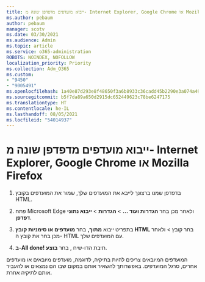 ```yaml
---
title: ייבוא מועדפים מדפדפן שונה מ- Internet Explorer, Google Chrome או Mozilla Firefox
ms.author: pebaum
author: pebaum
manager: scotv
ms.date: 03/30/2021
ms.audience: Admin
ms.topic: article
ms.service: o365-administration
ROBOTS: NOINDEX, NOFOLLOW
localization_priority: Priority
ms.collection: Adm_O365
ms.custom:
- "9450"
- "9005491"
ms.openlocfilehash: 1a40e87d293e8f48650f3a6b8933c36cadd45b2290e3a074a499c964a274d59b
ms.sourcegitcommit: b5f7da89a650d2915dc652449623c78be6247175
ms.translationtype: HT
ms.contentlocale: he-IL
ms.lasthandoff: 08/05/2021
ms.locfileid: "54014937"
---
```

# <a name="import-favorites-from-a-browser-other-than-internet-explorer-google-chrome-or-mozilla-firefox"></a>ייבוא מועדפים מדפדפן שונה מ- Internet Explorer, Google Chrome או Mozilla Firefox

1. בדפדפן שמנו ברצונך לייבא את המועדפים שלך, שמור את המועדפים בקובץ HTML.

1. פתח Microsoft Edge ולאחר מכן בחר **הגדרות ועוד ...**  >  **הגדרות**  >  **ייבוא נתוני דפדפן**.

1. בתפריט ייבוא **מתוך,** בחר **מועדפים או סימניות קובץ HTML** בחר קובץ  >  ולאחר מכן בחר את קובץ ה- HTML עם המועדפים שלך.

1. **ב-All done!** תיבת הדו-שיח , בחר **בוצע**.

המועדפים המיובאים צריכים להיות בתיקיה, לדוגמה, מועדפים מיובאים או מועדפים אחרים, סרגל המועדפים. באפשרותך להשאיר אותם במקום שבו הם נמצאים או להעביר אותם לתיקיה אחרת.